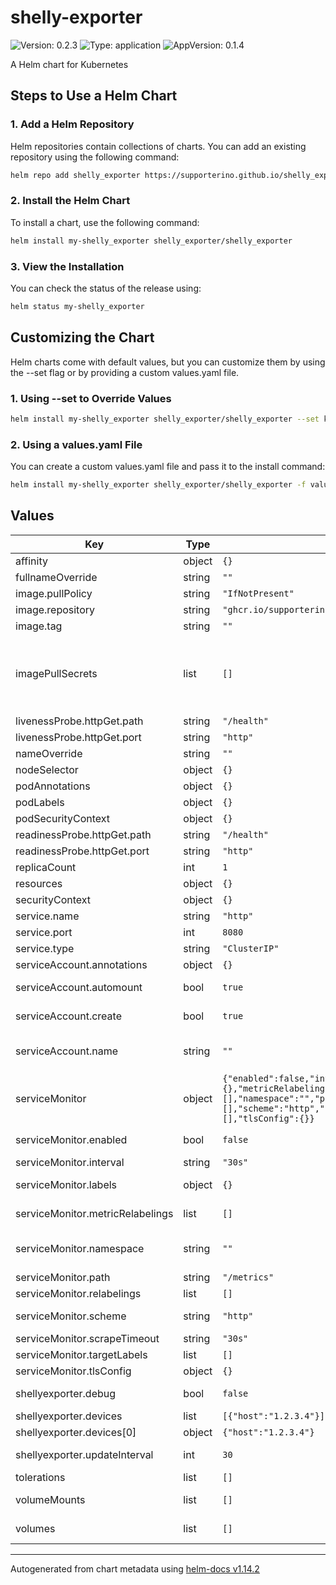 # shelly-exporter

![Version: 0.2.3](https://img.shields.io/badge/Version-0.2.3-informational?style=flat-square) ![Type: application](https://img.shields.io/badge/Type-application-informational?style=flat-square) ![AppVersion: 0.1.4](https://img.shields.io/badge/AppVersion-0.1.4-informational?style=flat-square)

A Helm chart for Kubernetes

## Steps to Use a Helm Chart

### 1. Add a Helm Repository

Helm repositories contain collections of charts. You can add an existing repository using the following command:

```bash
helm repo add shelly_exporter https://supporterino.github.io/shelly_exporter
```

### 2. Install the Helm Chart

To install a chart, use the following command:

```bash
helm install my-shelly_exporter shelly_exporter/shelly_exporter
```

### 3. View the Installation

You can check the status of the release using:

```bash
helm status my-shelly_exporter
```

## Customizing the Chart

Helm charts come with default values, but you can customize them by using the --set flag or by providing a custom values.yaml file.

### 1. Using --set to Override Values
```bash
helm install my-shelly_exporter shelly_exporter/shelly_exporter --set key1=value1,key2=value2
```

### 2. Using a values.yaml File
You can create a custom values.yaml file and pass it to the install command:

```bash
helm install my-shelly_exporter shelly_exporter/shelly_exporter -f values.yaml
```

## Values

| Key | Type | Default | Description |
|-----|------|---------|-------------|
| affinity | object | `{}` |  |
| fullnameOverride | string | `""` |  |
| image.pullPolicy | string | `"IfNotPresent"` |  |
| image.repository | string | `"ghcr.io/supporterino/shelly_exporter"` |  |
| image.tag | string | `""` |  |
| imagePullSecrets | list | `[]` | This is for the secretes for pulling an image from a private repository more information can be found here: https://kubernetes.io/docs/tasks/configure-pod-container/pull-image-private-registry/ |
| livenessProbe.httpGet.path | string | `"/health"` |  |
| livenessProbe.httpGet.port | string | `"http"` |  |
| nameOverride | string | `""` | This is to override the chart name. |
| nodeSelector | object | `{}` |  |
| podAnnotations | object | `{}` |  |
| podLabels | object | `{}` |  |
| podSecurityContext | object | `{}` |  |
| readinessProbe.httpGet.path | string | `"/health"` |  |
| readinessProbe.httpGet.port | string | `"http"` |  |
| replicaCount | int | `1` |  |
| resources | object | `{}` |  |
| securityContext | object | `{}` |  |
| service.name | string | `"http"` |  |
| service.port | int | `8080` |  |
| service.type | string | `"ClusterIP"` |  |
| serviceAccount.annotations | object | `{}` | Annotations to add to the service account |
| serviceAccount.automount | bool | `true` | Automatically mount a ServiceAccount's API credentials? |
| serviceAccount.create | bool | `true` | Specifies whether a service account should be created |
| serviceAccount.name | string | `""` | The name of the service account to use. If not set and create is true, a name is generated using the fullname template |
| serviceMonitor | object | `{"enabled":false,"interval":"30s","labels":{},"metricRelabelings":[],"namespace":"","path":"/metrics","relabelings":[],"scheme":"http","scrapeTimeout":"30s","targetLabels":[],"tlsConfig":{}}` | Configuration for the Prometheus ServiceMonitor |
| serviceMonitor.enabled | bool | `false` | Enable or disable the creation of a ServiceMonitor resource |
| serviceMonitor.interval | string | `"30s"` | Interval at which metrics should be scraped |
| serviceMonitor.labels | object | `{}` | Labels to add to the ServiceMonitor resource |
| serviceMonitor.metricRelabelings | list | `[]` | Relabeling rules for the metrics before ingestion |
| serviceMonitor.namespace | string | `""` | Namespace where the ServiceMonitor resource should be created. Defaults to Release.Namespace |
| serviceMonitor.path | string | `"/metrics"` | Path to scrape for metrics |
| serviceMonitor.relabelings | list | `[]` | Relabeling rules for the scraped metrics |
| serviceMonitor.scheme | string | `"http"` | Scheme to use for scraping metrics (http or https) |
| serviceMonitor.scrapeTimeout | string | `"30s"` | Timeout for scraping metrics |
| serviceMonitor.targetLabels | list | `[]` | Target labels to add to the scraped metrics |
| serviceMonitor.tlsConfig | object | `{}` | TLS configuration for scraping metrics |
| shellyexporter.debug | bool | `false` | Enable or disable debug mode for the Shelly Exporter. |
| shellyexporter.devices | list | `[{"host":"1.2.3.4"}]` | List of Shelly devices to monitor. |
| shellyexporter.devices[0] | object | `{"host":"1.2.3.4"}` | IP address of the Shelly device. |
| shellyexporter.updateInterval | int | `30` | Interval (in seconds) at which the exporter updates device data. |
| tolerations | list | `[]` |  |
| volumeMounts | list | `[]` | Additional volumeMounts on the output Deployment definition. |
| volumes | list | `[]` | Additional volumes on the output Deployment definition. |

----------------------------------------------
Autogenerated from chart metadata using [helm-docs v1.14.2](https://github.com/norwoodj/helm-docs/releases/v1.14.2)
